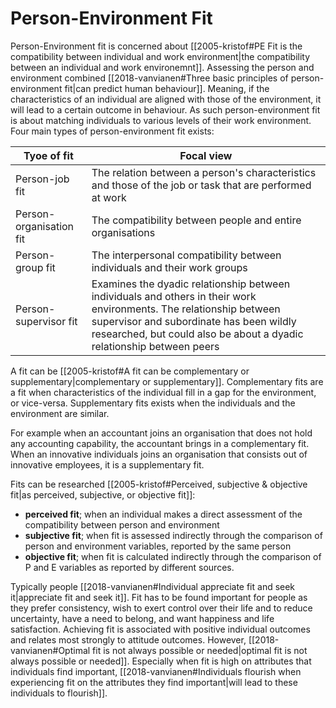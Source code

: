 # Person-Environment Fit

Person-Environment fit is concerned about [[2005-kristof#PE Fit is the compatibility between individual and work environment|the compatibility between an individual and work environemnt]]. Assessing the person and environment combined [[2018-vanvianen#Three basic principles of person-environment fit|can predict human behaviour]]. Meaning, if the characteristics of an individual are aligned with those of the environment, it will lead to a certain outcome in behaviour. As such person-environment fit is about matching individuals to various levels of their work environment. Four main types of person-environment fit exists:

| Tyoe of fit             | Focal view                                                                                                                                                                                                                              |
| ----------------------- | --------------------------------------------------------------------------------------------------------------------------------------------------------------------------------------------------------------------------------------- |
| Person-job fit          | The relation between a person's characteristics and those of the job or task that are performed at work                                                                                                                                 |
| Person-organisation fit | The compatibility between people and entire organisations                                                                                                                                                                               |
| Person-group fit        | The interpersonal compatibility between individuals and their work groups                                                                                                                                                               |
| Person-supervisor fit   | Examines the dyadic relationship between individuals and others in their work environments. The relationship between supervisor and subordinate has been wildly researched, but could also be about a dyadic relationship between peers |

A fit can be [[2005-kristof#A fit can be complementary or supplementary|complementary or supplementary]]. Complementary fits are a fit when characteristics of the individual fill in a gap for the environment, or vice-versa. Supplementary fits exists when the individuals and the environment are similar.

For example when an accountant joins an organisation that does not hold any accounting capability, the accountant brings in a complementary fit. When an innovative individuals joins an organisation that consists out of innovative employees, it is a supplementary fit.

Fits can be researched [[2005-kristof#Perceived, subjective & objective fit|as perceived, subjective, or objective fit]]:

- **perceived fit**; when an individual makes a direct assessment of the compatibility between person and environment
- **subjective fit**; when fit is assessed indirectly through the comparison of person and environment variables, reported by the same person
- **objective fit**; when fit is calculated indirectly through the comparison of P and E variables as reported by different sources.

Typically people [[2018-vanvianen#Individual appreciate fit and seek it|appreciate fit and seek it]]. Fit has to be found important for people as they prefer consistency, wish to exert control over their life and to reduce uncertainty, have a need to belong, and want happiness and life satisfaction. Achieving fit is associated with positive individual outcomes and relates most strongly to attitude outcomes. However, [[2018-vanvianen#Optimal fit is not always possible or needed|optimal fit is not always possible or needed]]. Especially when fit is high on attributes that individuals find important, [[2018-vanvianen#Individuals flourish when experiencing fit on the attributes they find important|will lead to these individuals to flourish]].
